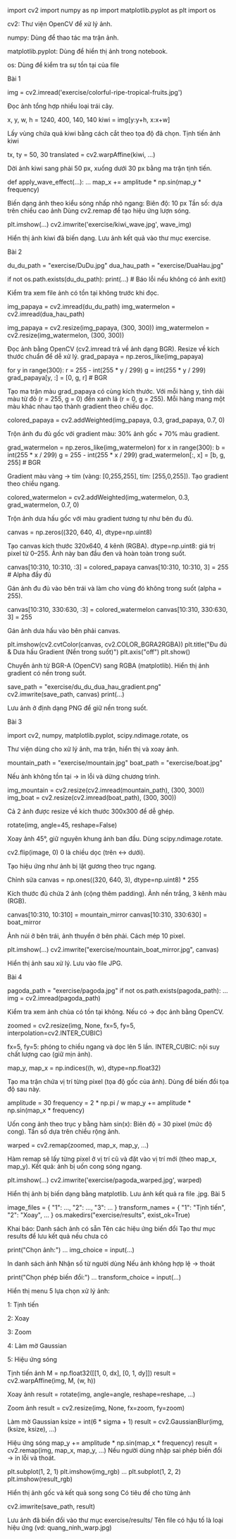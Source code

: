 import cv2
import numpy as np
import matplotlib.pyplot as plt
import os

cv2: Thư viện OpenCV để xử lý ảnh.

numpy: Dùng để thao tác ma trận ảnh.

matplotlib.pyplot: Dùng để hiển thị ảnh trong notebook.

os: Dùng để kiểm tra sự tồn tại của file

Bài 1

img = cv2.imread('exercise/colorful-ripe-tropical-fruits.jpg')

Đọc ảnh tổng hợp nhiều loại trái cây.

x, y, w, h = 1240, 400, 140, 140
kiwi = img[y:y+h, x:x+w]

Lấy vùng chứa quả kiwi bằng cách cắt theo tọa độ đã chọn.
Tịnh tiến ảnh kiwi


tx, ty = 50, 30
translated = cv2.warpAffine(kiwi, ...)

Dời ảnh kiwi sang phải 50 px, xuống dưới 30 px bằng ma trận tịnh tiến.



def apply_wave_effect(...):
    ...
    map_x += amplitude * np.sin(map_y * frequency)

Biến dạng ảnh theo kiểu sóng nhấp nhô ngang:
Biên độ: 10 px
Tần số: dựa trên chiều cao ảnh
Dùng cv2.remap để tạo hiệu ứng lượn sóng.



plt.imshow(...)
cv2.imwrite('exercise/kiwi_wave.jpg', wave_img)

Hiển thị ảnh kiwi đã biến dạng.
Lưu ảnh kết quả vào thư mục exercise.



Bài 2

du_du_path = "exercise/DuDu.jpg"
dua_hau_path = "exercise/DuaHau.jpg"

if not os.path.exists(du_du_path):
    print(...)  # Báo lỗi nếu không có ảnh
    exit()

Kiểm tra xem file ảnh có tồn tại không trước khi đọc.



img_papaya = cv2.imread(du_du_path)
img_watermelon = cv2.imread(dua_hau_path)

img_papaya = cv2.resize(img_papaya, (300, 300))
img_watermelon = cv2.resize(img_watermelon, (300, 300))

Đọc ảnh bằng OpenCV (cv2.imread trả về ảnh dạng BGR).
Resize về kích thước chuẩn để dễ xử lý.
grad_papaya = np.zeros_like(img_papaya)

for y in range(300):
    r = 255 - int(255 * y / 299)
    g = int(255 * y / 299)
    grad_papaya[y, :] = [0, g, r]  # BGR

Tạo ma trận màu grad_papaya có cùng kích thước.
Với mỗi hàng y, tính dải màu từ đỏ (r = 255, g = 0) đến xanh lá (r = 0, g = 255).
Mỗi hàng mang một màu khác nhau tạo thành gradient theo chiều dọc.


colored_papaya = cv2.addWeighted(img_papaya, 0.3, grad_papaya, 0.7, 0)

Trộn ảnh đu đủ gốc với gradient màu: 30% ảnh gốc + 70% màu gradient.



grad_watermelon = np.zeros_like(img_watermelon)
for x in range(300):
    b = int(255 * x / 299)
    g = 255 - int(255 * x / 299)
    grad_watermelon[:, x] = [b, g, 255]  # BGR

Gradient màu vàng → tím (vàng: [0,255,255], tím: [255,0,255]).
Tạo gradient theo chiều ngang.


colored_watermelon = cv2.addWeighted(img_watermelon, 0.3, grad_watermelon, 0.7, 0)

Trộn ảnh dưa hấu gốc với màu gradient tương tự như bên đu đủ.

canvas = np.zeros((320, 640, 4), dtype=np.uint8)

Tạo canvas kích thước 320x640, 4 kênh (RGBA).
dtype=np.uint8: giá trị pixel từ 0–255.
Ảnh này ban đầu đen và hoàn toàn trong suốt.


canvas[10:310, 10:310, :3] = colored_papaya
canvas[10:310, 10:310, 3] = 255  # Alpha đầy đủ

Gán ảnh đu đủ vào bên trái và làm cho vùng đó không trong suốt (alpha = 255).



canvas[10:310, 330:630, :3] = colored_watermelon
canvas[10:310, 330:630, 3] = 255

Gán ảnh dưa hấu vào bên phải canvas.


plt.imshow(cv2.cvtColor(canvas, cv2.COLOR_BGRA2RGBA))
plt.title("Đu đủ & Dưa hấu Gradient (Nền trong suốt)")
plt.axis("off")
plt.show()

Chuyển ảnh từ BGR-A (OpenCV) sang RGBA (matplotlib).
Hiển thị ảnh gradient có nền trong suốt.


save_path = "exercise/du_du_dua_hau_gradient.png"
cv2.imwrite(save_path, canvas)
print(...)

Lưu ảnh ở định dạng PNG để giữ nền trong suốt.

Bài 3

import cv2, numpy, matplotlib.pyplot, scipy.ndimage.rotate, os

Thư viện dùng cho xử lý ảnh, ma trận, hiển thị và xoay ảnh.



mountain_path = "exercise/mountain.jpg"
boat_path = "exercise/boat.jpg"

Nếu ảnh không tồn tại → in lỗi và dừng chương trình.



img_mountain = cv2.resize(cv2.imread(mountain_path), (300, 300))
img_boat = cv2.resize(cv2.imread(boat_path), (300, 300))

Cả 2 ảnh được resize về kích thước 300x300 để dễ ghép.

rotate(img, angle=45, reshape=False)

Xoay ảnh 45°, giữ nguyên khung ảnh ban đầu.
Dùng scipy.ndimage.rotate.


cv2.flip(image, 0)
0 là chiều dọc (trên ↔ dưới).

Tạo hiệu ứng như ảnh bị lật gương theo trục ngang.


Chỉnh sửa
canvas = np.ones((320, 640, 3), dtype=np.uint8) * 255

Kích thước đủ chứa 2 ảnh (cộng thêm padding).
Ảnh nền trắng, 3 kênh màu (RGB).


canvas[10:310, 10:310] = mountain_mirror
canvas[10:310, 330:630] = boat_mirror

Ảnh núi ở bên trái, ảnh thuyền ở bên phải.
Cách mép 10 pixel.


plt.imshow(...)
cv2.imwrite("exercise/mountain_boat_mirror.jpg", canvas)

Hiển thị ảnh sau xử lý.
Lưu vào file JPG.

Bài 4

pagoda_path = "exercise/pagoda.jpg"
if not os.path.exists(pagoda_path):
    ...
img = cv2.imread(pagoda_path)

Kiểm tra xem ảnh chùa có tồn tại không.
Nếu có → đọc ảnh bằng OpenCV.


zoomed = cv2.resize(img, None, fx=5, fy=5, interpolation=cv2.INTER_CUBIC)

fx=5, fy=5: phóng to chiều ngang và dọc lên 5 lần.
INTER_CUBIC: nội suy chất lượng cao (giữ mịn ảnh).

map_y, map_x = np.indices((h, w), dtype=np.float32)

Tạo ma trận chứa vị trí từng pixel (tọa độ gốc của ảnh).
Dùng để biến đổi tọa độ sau này.


amplitude = 30
frequency = 2 * np.pi / w
map_y += amplitude * np.sin(map_x * frequency)

Uốn cong ảnh theo trục y bằng hàm sin(x):
Biên độ = 30 pixel (mức độ cong).
Tần số dựa trên chiều rộng ảnh.


warped = cv2.remap(zoomed, map_x, map_y, ...)

Hàm remap sẽ lấy từng pixel ở vị trí cũ và đặt vào vị trí mới (theo map_x, map_y).
Kết quả: ảnh bị uốn cong sóng ngang.

plt.imshow(...)
cv2.imwrite('exercise/pagoda_warped.jpg', warped)

Hiển thị ảnh bị biến dạng bằng matplotlib.
Lưu ảnh kết quả ra file .jpg.
Bài 5

image_files = { "1": ..., "2": ..., "3": ... }
transform_names = { "1": "Tịnh tiến", "2": "Xoay", ... }
os.makedirs("exercise/results", exist_ok=True)

Khai báo:
Danh sách ảnh có sẵn
Tên các hiệu ứng biến đổi
Tạo thư mục results để lưu kết quả nếu chưa có


print("Chọn ảnh:")
...
img_choice = input(...)

In danh sách ảnh
Nhận số từ người dùng
Nếu ảnh không hợp lệ → thoát


print("Chọn phép biến đổi:")
...
transform_choice = input(...)

Hiển thị menu 5 lựa chọn xử lý ảnh:

1: Tịnh tiến

2: Xoay

3: Zoom

4: Làm mờ Gaussian

5: Hiệu ứng sóng

 Tịnh tiến ảnh
M = np.float32([[1, 0, dx], [0, 1, dy]])
result = cv2.warpAffine(img, M, (w, h))

Xoay ảnh
result = rotate(img, angle=angle, reshape=reshape, ...)

Zoom ảnh
result = cv2.resize(img, None, fx=zoom, fy=zoom)

Làm mờ Gaussian
ksize = int(6 * sigma + 1)
result = cv2.GaussianBlur(img, (ksize, ksize), ...)

Hiệu ứng sóng
map_y += amplitude * np.sin(map_x * frequency)
result = cv2.remap(img, map_x, map_y, ...)
Nếu người dùng nhập sai phép biến đổi → in lỗi và thoát.

plt.subplot(1, 2, 1)
plt.imshow(img_rgb)
...
plt.subplot(1, 2, 2)
plt.imshow(result_rgb)

Hiển thị ảnh gốc và kết quả song song
Có tiêu đề cho từng ảnh


cv2.imwrite(save_path, result)

Lưu ảnh đã biến đổi vào thư mục exercise/results/
Tên file có hậu tố là loại hiệu ứng (vd: quang_ninh_warp.jpg)
